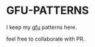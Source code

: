 # GFU-PATTERNS

I keep my [gfu](https://github.com/sheryx00/gfu) patterns here.

feel free to collaborate with PR.
